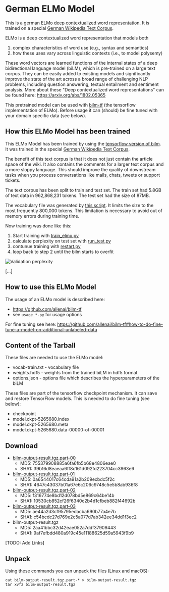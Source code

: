 # German ELMo Model
This is a german [ELMo deep contextualized word representation](https://allennlp.org/elmo). It is trained on a special [German Wikipedia Text Corpus](https://github.com/t-systems-on-site-services-gmbh/german-wikipedia-text-corpus).

ELMo is a deep contextualized word representation that models both 
1. complex characteristics of word use (e.g., syntax and semantics)
2. how these uses vary across linguistic contexts (i.e., to model polysemy)

These word vectors are learned functions of the internal states of a deep bidirectional language model (biLM), which is pre-trained on a large text corpus. They can be easily added to existing models and significantly improve the state of the art across a broad range of challenging NLP problems, including question answering, textual entailment and sentiment analysis. More about these "Deep contextualized word representations" can be found here: https://arxiv.org/abs/1802.05365

This pretrained model can be used with [bilm-tf](https://github.com/allenai/bilm-tf) (the tensorflow implementation of ELMo). Before usage it can (should) be fine tuned with your domain specific data (see below).

## How this ELMo Model has been trained
This ELMo Model has been trained by using the [tensorflow version of bilm](https://github.com/allenai/bilm-tf). It was trained in the special [German Wikipedia Text Corpus](https://github.com/t-systems-on-site-services-gmbh/german-wikipedia-text-corpus).

The benefit of this text corpus is that it does not just contain the article space of the wiki. It also contains the comments for a larger text corpus and a more sloppy language. This should improve the quality of downstream tasks when you process conversations like mails, chats, tweets or support tickets.

The text corpus has been split to train and test set. The train set had 5.8GB of text data in 962,868,231 tokens. The test set had the size of 87MB.

The vocabulary file was generated by [this script](https://github.com/PhilipMay/de-wiki-text-corpus-tools/blob/master/vocab_file_writer.py). It limits the size to the most frequently 800,000 tokens. This limitation is necessary to avoid out of memory errors during training time.

Now training was done like this:
1. Start training with [train_elmo.py](https://github.com/allenai/bilm-tf/blob/master/bin/train_elmo.py)
2. calculate perplexity on test set with [run_test.py](https://github.com/allenai/bilm-tf/blob/master/bin/run_test.py)
3. contunue training with [restart.py](https://github.com/allenai/bilm-tf/blob/master/bin/restart.py)
4. loop back to step 2 until the bilm starts to overfit

![Validation perplexity](https://raw.githubusercontent.com/t-systems-on-site-services-gmbh/german-elmo-model/master/perplexity-german-bilm.png "Validation perplexity")

[...]

## How to use this ELMo Model
The usage of an ELMo model is described here:
- https://github.com/allenai/bilm-tf
- see `usage_*.py` for usage options

For fine tuning see here: https://github.com/allenai/bilm-tf#how-to-do-fine-tune-a-model-on-additional-unlabeled-data

## Content of the Tarball
These files are needed to use the ELMo model:
- vocab-train.txt - vocabulary file
- weights.hdf5 - weights from the trained biLM in hdf5 format
- options.json - options file which describes the hyperparameters of the biLM

These files are part of the tensorflow checkpoint mechanism. It can save and restore TensorFlow models. This is needed to do fine tuning (see below):
- checkpoint
- model.ckpt-5265680.index
- model.ckpt-5265680.meta
- model.ckpt-5265680.data-00000-of-00001

## Download
- [bilm-output-result.tgz.part-00]()
  - MD5: 755379908885a6fa6fb5b68e4806eae0
  - SHA1: 39b16d8eaeaa6ff8c161d092fd223704cc3963e6
- [bilm-output-result.tgz.part-01]()
  - MD5: 0a6544017c64cda91a2b209ecbdc5f2c
  - SHA1: 4647c43037b01a67e6c206c9748c5e5b8ab936f8
- [bilm-output-result.tgz.part-02]()
  - MD5: f316774e8bd12d078bd5e869c64be14b
  - SHA1: 10530cb852cf26f6340c2b4d1cfbeb882f44692b
- [bilm-output-result.tgz.part-03]()
  - MD5: ae44a2d3cf95795edacba690b77a4e7b
  - SHA1: c54bcdc27d769e2c5a077d7ab342ee34dd1f3ec2
- bilm-output-result.tgz
  - MD5: 2aa41bbc32d42eae052a7ddf37909443
  - SHA1: 9af7efbdd480a919c45e11188625d59a5943f9b9

[TODO: Add Links]

## Unpack
Using these commands you can unpack the files (Linux and macOS):
```
cat bilm-output-result.tgz.part-* > bilm-output-result.tgz
tar xvfz bilm-output-result.tgz
```
